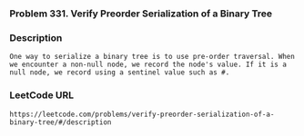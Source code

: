 ### Problem 331. Verify Preorder Serialization of a Binary Tree

### Description
	One way to serialize a binary tree is to use pre-order traversal. When we encounter a non-null node, we record the node's value. If it is a null node, we record using a sentinel value such as #.

### LeetCode URL
	https://leetcode.com/problems/verify-preorder-serialization-of-a-binary-tree/#/description
